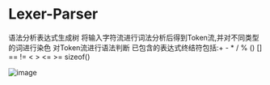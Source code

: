 # Lexer-Parser
语法分析表达式生成树
将输入字符流进行词法分析后得到Token流,并对不同类型的词进行染色
对Token流进行语法判断
已包含的表达式终结符包括:+ - * / % () [] == != < > <= >= sizeof()

![image](https://github.com/whx-prog/Lexer_Parser-TST-ING-2021-3/blob/main/Lexer.png)
